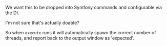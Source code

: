 We want this to be dropped into Symfony commands and configurable via the DI.

I'm not sure that's actually doable?

So when `execute` runs it will automatically spawn the correct number of threads, and report back to the output window as 'expected'.